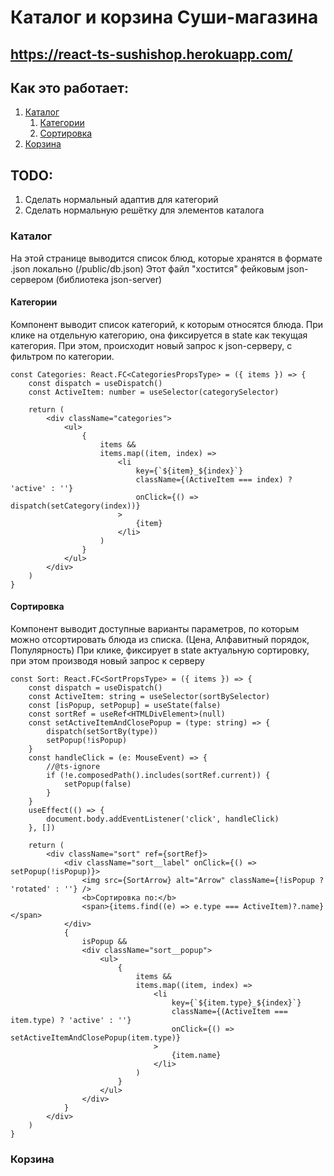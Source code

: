# Каталог и корзина Суши-магазина
## https://react-ts-sushishop.herokuapp.com/

## Как это работает:
1. [Каталог](#catalog)
    1. [Категории](#categories)
    2. [Сортировка](#sort)
3. [Корзина](#cart)

## TODO:
1. Сделать нормальный адаптив для категорий
2. Сделать нормальную решётку для элементов каталога

### Каталог <a name="catalog"></a>
На этой странице выводится список блюд, которые хранятся в формате .json локально (/public/db.json)
Этот файл "хостится" фейковым json-сервером (библиотека json-server)


#### Категории <a name="categories"></a>
Компонент выводит список категорий, к которым относятся блюда. 
При клике на отдельную категорию, она фиксируется в state как текущая категория.
При этом, происходит новый запрос к json-серверу, с фильтром по категории.
```tsx
const Categories: React.FC<CategoriesPropsType> = ({ items }) => {
    const dispatch = useDispatch()
    const ActiveItem: number = useSelector(categorySelector)

    return (
        <div className="categories">
            <ul>
                {
                    items &&
                    items.map((item, index) =>
                        <li
                            key={`${item}_${index}`}
                            className={(ActiveItem === index) ? 'active' : ''}
                            onClick={() => dispatch(setCategory(index))}
                        >
                            {item}
                        </li>
                    )
                }
            </ul>
        </div>
    )
}
```
#### Сортировка <a name="sort"></a>
Компонент выводит доступные варианты параметров, по которым можно отсортировать блюда из списка.
(Цена, Алфавитный порядок, Популярность)
При клике, фиксирует в state актуальную сортировку, при этом производя новый запрос к серверу
```tsx
const Sort: React.FC<SortPropsType> = ({ items }) => {
    const dispatch = useDispatch()
    const ActiveItem: string = useSelector(sortBySelector)
    const [isPopup, setPopup] = useState(false)
    const sortRef = useRef<HTMLDivElement>(null)
    const setActiveItemAndClosePopup = (type: string) => {
        dispatch(setSortBy(type))
        setPopup(!isPopup)
    }
    const handleClick = (e: MouseEvent) => {
        //@ts-ignore
        if (!e.composedPath().includes(sortRef.current)) {
            setPopup(false)
        }
    }
    useEffect(() => {
        document.body.addEventListener('click', handleClick)
    }, [])

    return (
        <div className="sort" ref={sortRef}>
            <div className="sort__label" onClick={() => setPopup(!isPopup)}>
                <img src={SortArrow} alt="Arrow" className={!isPopup ? 'rotated' : ''} />
                <b>Сортировка по:</b>
                <span>{items.find((e) => e.type === ActiveItem)?.name}</span>
            </div>
            {
                isPopup &&
                <div className="sort__popup">
                    <ul>
                        {
                            items &&
                            items.map((item, index) =>
                                <li
                                    key={`${item.type}_${index}`}
                                    className={(ActiveItem === item.type) ? 'active' : ''}
                                    onClick={() => setActiveItemAndClosePopup(item.type)}
                                >
                                    {item.name}
                                </li>
                            )
                        }
                    </ul>
                </div>
            }
        </div>
    )
}
```
### Корзина <a name="cart"></a>
